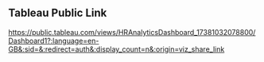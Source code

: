 ## Tableau Public Link

https://public.tableau.com/views/HRAnalyticsDashboard_17381032078800/Dashboard1?:language=en-GB&:sid=&:redirect=auth&:display_count=n&:origin=viz_share_link

